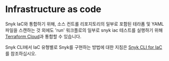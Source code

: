 # Infrastructure as code

Snyk IaC와 통합하기 위해, 소스 컨트롤 리포지토리의 일부로 포함된 테라폼 및 YAML 파일을 스캔하는 것 외에도 'run' 워크플로의 일부로 snyk iac 테스트를 실행하기 위해 [Terraform Cloud](../../../scm-ide-and-ci-cd-integrations/snyk-ci-cd-integrations/terraform-cloud-integration-for-snyk-iac-using-run-tasks/how-to-use-the-terraform-cloud-integration-for-iac.md)과 통합할 수 있습니다.

Snyk CLI에서 IaC 유형별로 Snyk를 구현하는 방법에 대한 지침은 [Snyk CLI for IaC](../../../snyk-cli/scan-and-maintain-projects-using-the-cli/snyk-cli-for-iac/)를 참조하십시오.